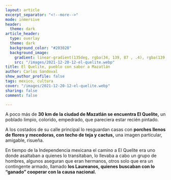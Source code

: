 ```yaml
---
layout: article
excerpt_separator: "<!--more-->"
mode: inmersive
header:
  theme: dark
article_header:
  type: overlay
  theme: dark
  background_color: "#203028"
  background_image:
    gradient: linear-gradient(135deg, rgba(34, 139, 87 , .4), rgba(139, 34, 139, .4))
    src: "/images/2021-12-20-12-el-quelite.webp"
title: El Quelite, pueblo con sabor a Mazatlán
author: Carlos Sandoval
show_author_profile: false
tags: mexico, cultura
cover: "/images/2021-12-20-12-el-quelite.webp"
sharing: false
comment: false

---
```

A poco más de **30 km de la ciudad de Mazatlán se encuentra El Quelite,** un poblado limpio, colorido, empedrado, que pareciera estar recién pintado.

A los costados de su calle principal lo resguardan casas con **porches llenos de flores y mecedoras, con techo de teja y cactus,** una imagen particular, amigable, risueña.

En tiempo de la Independencia mexicana el camino a El Quelite era uno donde asaltaban a quienes lo transitaban, lo llevaba a cabo un grupo de hombres, algunos aseguran que eran hermanos, otros solo que era un contingente armado, llamado **los Laureanos, quienes buscaban con lo “ganado” cooperar con la causa nacional.**